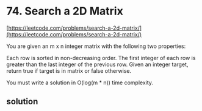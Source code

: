 # 74. Search a 2D Matrix
[https://leetcode.com/problems/search-a-2d-matrix/](https://leetcode.com/problems/search-a-2d-matrix/)

You are given an m x n integer matrix with the following two properties:

Each row is sorted in non-decreasing order.
The first integer of each row is greater than the last integer of the previous row.
Given an integer target, return true if target is in matrix or false otherwise.

You must write a solution in O(log(m * n)) time complexity.

## solution

```python

```
